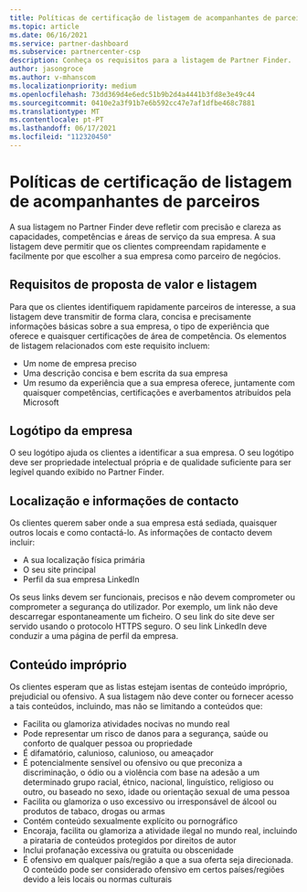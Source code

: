 ```yaml
---
title: Políticas de certificação de listagem de acompanhantes de parceiros
ms.topic: article
ms.date: 06/16/2021
ms.service: partner-dashboard
ms.subservice: partnercenter-csp
description: Conheça os requisitos para a listagem de Partner Finder.
author: jasongroce
ms.author: v-mhanscom
ms.localizationpriority: medium
ms.openlocfilehash: 73dd369d4e6edc51b9b2d4a4441b3fd8e3e49c44
ms.sourcegitcommit: 0410e2a3f91b7e6b592cc47e7af1dfbe468c7881
ms.translationtype: MT
ms.contentlocale: pt-PT
ms.lasthandoff: 06/17/2021
ms.locfileid: "112320450"
---
```

# <a name="partner-finder-listing-certification-policies"></a>Políticas de certificação de listagem de acompanhantes de parceiros

A sua listagem no Partner Finder deve refletir com precisão e clareza as capacidades, competências e áreas de serviço da sua empresa. A sua listagem deve permitir que os clientes compreendam rapidamente e facilmente por que escolher a sua empresa como parceiro de negócios.

## <a name="value-proposition-and-listing-requirements"></a>Requisitos de proposta de valor e listagem

Para que os clientes identifiquem rapidamente parceiros de interesse, a sua listagem deve transmitir de forma clara, concisa e precisamente informações básicas sobre a sua empresa, o tipo de experiência que oferece e quaisquer certificações de área de competência. Os elementos de listagem relacionados com este requisito incluem:

- Um nome de empresa preciso
- Uma descrição concisa e bem escrita da sua empresa
- Um resumo da experiência que a sua empresa oferece, juntamente com quaisquer competências, certificações e averbamentos atribuídos pela Microsoft

## <a name="company-logo"></a>Logótipo da empresa

O seu logótipo ajuda os clientes a identificar a sua empresa. O seu logótipo deve ser propriedade intelectual própria e de qualidade suficiente para ser legível quando exibido no Partner Finder.

## <a name="location-and-contact-information"></a>Localização e informações de contacto

Os clientes querem saber onde a sua empresa está sediada, quaisquer outros locais e como contactá-lo. As informações de contacto devem incluir:

- A sua localização física primária
- O seu site principal
- Perfil da sua empresa LinkedIn

Os seus links devem ser funcionais, precisos e não devem comprometer ou comprometer a segurança do utilizador. Por exemplo, um link não deve descarregar espontaneamente um ficheiro. O seu link do site deve ser servido usando o protocolo HTTPS seguro. O seu link LinkedIn deve conduzir a uma página de perfil da empresa.

## <a name="inappropriate-content"></a>Conteúdo impróprio

Os clientes esperam que as listas estejam isentas de conteúdo impróprio, prejudicial ou ofensivo. A sua listagem não deve conter ou fornecer acesso a tais conteúdos, incluindo, mas não se limitando a conteúdos que:

- Facilita ou glamoriza atividades nocivas no mundo real
- Pode representar um risco de danos para a segurança, saúde ou conforto de qualquer pessoa ou propriedade
- É difamatório, calunioso, calunioso, ou ameaçador
- É potencialmente sensível ou ofensivo ou que preconiza a discriminação, o ódio ou a violência com base na adesão a um determinado grupo racial, étnico, nacional, linguístico, religioso ou outro, ou baseado no sexo, idade ou orientação sexual de uma pessoa
- Facilita ou glamoriza o uso excessivo ou irresponsável de álcool ou produtos de tabaco, drogas ou armas
- Contém conteúdo sexualmente explícito ou pornográfico
- Encoraja, facilita ou glamoriza a atividade ilegal no mundo real, incluindo a pirataria de conteúdos protegidos por direitos de autor
- Inclui profanação excessiva ou gratuita ou obscenidade
- É ofensivo em qualquer país/região a que a sua oferta seja direcionada. O conteúdo pode ser considerado ofensivo em certos países/regiões devido a leis locais ou normas culturais
